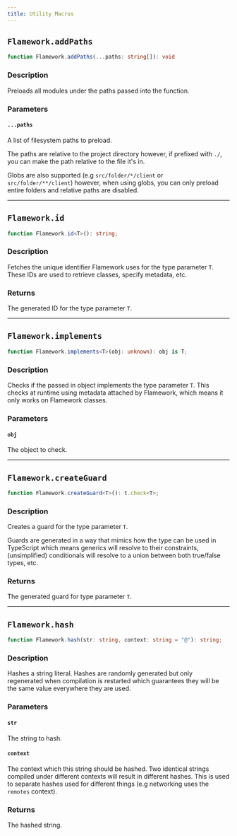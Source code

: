 ```yaml
---
title: Utility Macros
---
```


<!---
	Order (omit if not necessary):
		Description
		Parameters
		Returns
-->

## `Flamework.addPaths`
```ts
function Flamework.addPaths(...paths: string[]): void
```
### Description
Preloads all modules under the paths passed into the function.

### Parameters
#### `...paths`
A list of filesystem paths to preload.

The paths are relative to the project directory however, if prefixed with `./`, you can make the path relative to the file it's in.

Globs are also supported (e.g `src/folder/*/client` or `src/folder/**/client`) however, when using globs, you can only preload entire folders and relative paths are disabled.

---
## `Flamework.id`
```ts
function Flamework.id<T>(): string;
```
### Description
Fetches the unique identifier Flamework uses for the type parameter `T`. These IDs are used to retrieve classes, specify metadata, etc.

### Returns
The generated ID for the type parameter `T`.

---
## `Flamework.implements`
```ts
function Flamework.implements<T>(obj: unknown): obj is T;
```

### Description
Checks if the passed in object implements the type parameter `T`. This checks at runtime using metadata attached by Flamework, which means it only works on Flamework classes.

### Parameters
#### `obj`
The object to check.

---
## `Flamework.createGuard`
```ts
function Flamework.createGuard<T>(): t.check<T>;
```

### Description
Creates a guard for the type parameter `T`.

Guards are generated in a way that mimics how the type can be used in TypeScript which means generics will resolve to their constraints, (unsimplified) conditionals will resolve to a union between both true/false types, etc.

### Returns
The generated guard for type parameter `T`.

---
## `Flamework.hash`
```ts
function Flamework.hash(str: string, context: string = "@"): string;
```

### Description
Hashes a string literal. Hashes are randomly generated but only regenerated when compilation is restarted which guarantees they will be the same value everywhere they are used.

### Parameters
#### `str`
The string to hash.

#### `context`
The context which this string should be hashed. Two identical strings compiled under different contexts will result in different hashes. This is used to separate hashes used for different things (e.g networking uses the `remotes` context).

### Returns
The hashed string.
